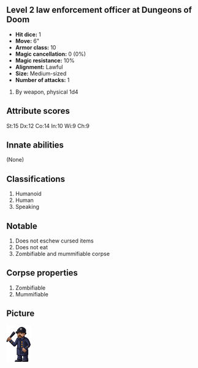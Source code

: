 ## Level 2 law enforcement officer at Dungeons of Doom

- **Hit dice:** 1
- **Move:** 6"
- **Armor class:** 10
- **Magic cancellation:** 0 (0%)
- **Magic resistance:** 10%
- **Alignment:** Lawful
- **Size:** Medium-sized
- **Number of attacks:** 1
1. By weapon, physical 1d4

## Attribute scores

St:15 Dx:12 Co:14 In:10 Wi:9 Ch:9

## Innate abilities

(None)

## Classifications

1. Humanoid
2. Human
3. Speaking

## Notable

1. Does not eschew cursed items
2. Does not eat
3. Zombifiable and mummifiable corpse

## Corpse properties

1. Zombifiable
2. Mummifiable

## Picture

![Keystone Kop](https://github.com/hyvanmielenpelit/GnollHackTileSet/blob/main/Monsters/keystone_kop/keystone_kop.png?raw=true)
